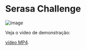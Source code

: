 # Serasa Challenge


![image](https://github.com/user-attachments/assets/6d811222-e039-46be-a1e1-b378af2b714d)

Veja o vídeo de demonstração:

[vídeo MP4](https://github.com/renatoosaka/serasa-challenge/raw/main/demo.mp4).
